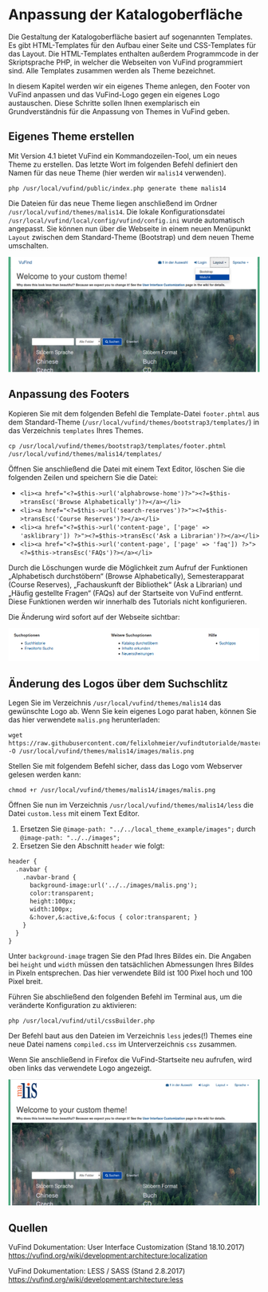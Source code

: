 # Anpassung der Katalogoberfläche

Die Gestaltung der Katalogoberfläche basiert auf sogenannten Templates. Es gibt HTML-Templates für den Aufbau einer Seite und CSS-Templates für das Layout. Die HTML-Templates enthalten außerdem Programmcode in der Skriptsprache PHP, in welcher die Webseiten von VuFind programmiert sind. Alle Templates zusammen werden als Theme bezeichnet.

In diesem Kapitel werden wir ein eigenes Theme anlegen, den Footer von VuFind anpassen und das VuFind-Logo gegen ein eigenes Logo austauschen. Diese Schritte sollen Ihnen exemplarisch ein Grundverständnis für die Anpassung von Themes in VuFind geben.

## Eigenes Theme erstellen

Mit Version 4.1 bietet VuFind ein Kommandozeilen-Tool, um ein neues Theme zu erstellen. Das letzte Wort im folgenden Befehl definiert den Namen für das neue Theme (hier werden wir `malis14` verwenden).

```
php /usr/local/vufind/public/index.php generate theme malis14
```

Die Dateien für das neue Theme liegen anschließend im Ordner `/usr/local/vufind/themes/malis14`. Die lokale Konfigurationsdatei `/usr/local/vufind/local/config/vufind/config.ini` wurde automatisch angepasst. Sie können nun über die Webseite in einem neuen Menüpunkt `Layout` zwischen dem Standard-Theme (Bootstrap) und dem neuen Theme umschalten.

![](media/07/image0.png)

## Anpassung des Footers

Kopieren Sie mit dem folgenden Befehl die Template-Datei `footer.phtml` aus dem Standard-Theme (`/usr/local/vufind/themes/bootstrap3/templates/`) in das Verzeichnis `templates` Ihres Themes.

```
cp /usr/local/vufind/themes/bootstrap3/templates/footer.phtml /usr/local/vufind/themes/malis14/templates/
```

Öffnen Sie anschließend die Datei mit einem Text Editor, löschen Sie die folgenden Zeilen und speichern Sie die Datei:

* `<li><a href="<?=$this->url('alphabrowse-home')?>"><?=$this->transEsc('Browse Alphabetically')?></a></li>`
* `<li><a href="<?=$this->url('search-reserves')?>"><?=$this->transEsc('Course Reserves')?></a></li>`
* `<li><a href="<?=$this->url('content-page', ['page' => 'asklibrary']) ?>"><?=$this->transEsc('Ask a Librarian')?></a></li>`
* `<li><a href="<?=$this->url('content-page', ['page' => 'faq']) ?>"><?=$this->transEsc('FAQs')?></a></li>`

Durch die Löschungen wurde die Möglichkeit zum Aufruf der Funktionen „Alphabetisch durchstöbern“ (Browse Alphabetically), Semesterapparat (Course Reserves), „Fachauskunft der Bibliothek“ (Ask a Librarian) und „Häufig gestellte Fragen“ (FAQs) auf der Startseite von VuFind entfernt. Diese Funktionen werden wir innerhalb des Tutorials nicht konfigurieren.

Die Änderung wird sofort auf der Webseite sichtbar:

![](media/07/image2.png)

## Änderung des Logos über dem Suchschlitz

Legen Sie im Verzeichnis `/usr/local/vufind/themes/malis14` das gewünschte Logo ab. Wenn Sie kein eigenes Logo parat haben, können Sie das hier verwendete  `malis.png` herunterladen:

```
wget https://raw.githubusercontent.com/felixlohmeier/vufindtutorialde/master/media/07/malis.png -O /usr/local/vufind/themes/malis14/images/malis.png
```

Stellen Sie mit folgendem Befehl sicher, dass das Logo vom Webserver gelesen werden kann:
```
chmod +r /usr/local/vufind/themes/malis14/images/malis.png
```

Öffnen Sie nun im Verzeichnis `/usr/local/vufind/themes/malis14/less` die Datei `custom.less` mit einem Text Editor.

1. Ersetzen Sie `@image-path: "../../local_theme_example/images";` durch `@image-path: "../../images";`
2. Ersetzen Sie den Abschnitt `header` wie folgt:

```
header {
  .navbar {
    .navbar-brand {
      background-image:url('../../images/malis.png');
      color:transparent;
      height:100px;
      width:100px;
      &:hover,&:active,&:focus { color:transparent; }
    }
  }
}
```

Unter `background-image` tragen Sie den Pfad Ihres Bildes ein. Die Angaben bei `height` und `width` müssen den tatsächlichen Abmessungen Ihres Bildes in Pixeln entsprechen. Das hier verwendete Bild ist 100 Pixel hoch und 100 Pixel breit.

Führen Sie abschließend den folgenden Befehl im Terminal aus, um die veränderte Konfiguration zu aktivieren:

```
php /usr/local/vufind/util/cssBuilder.php
```

Der Befehl baut aus den Dateien im Verzeichnis `less` jedes(!) Themes eine neue Datei namens `compiled.css` im Unterverzeichnis `css` zusammen.

Wenn Sie anschließend in Firefox die VuFind-Startseite neu aufrufen, wird oben links das verwendete Logo angezeigt.

![](media/07/image5.png)

## Quellen

VuFind Dokumentation: User Interface Customization (Stand 18.10.2017)
<https://vufind.org/wiki/development:architecture:localization>

VuFind Dokumentation: LESS / SASS (Stand 2.8.2017)
<https://vufind.org/wiki/development:architecture:less>
